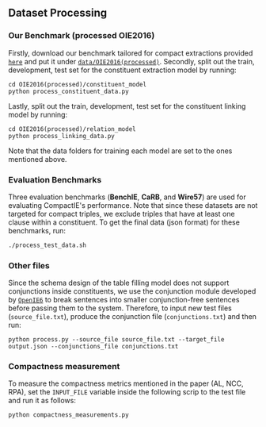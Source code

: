 ## Dataset Processing

### Our Benchmark (processed OIE2016)

Firstly, download our benchmark tailored for compact extractions provided [`here`](https://zenodo.org/record/7014032#.YwQQ0OzMJb8) and put it under [`data/OIE2016(processed)`](https://github.com/FarimaFatahi/CompactIE/tree/master/data/OIE2016(processed)).
Secondly, split out the train, development, test set for the constituent extraction model by running:
``` 
cd OIE2016(processed)/constituent_model
python process_constituent_data.py
```
Lastly, split out the train, development, test set for the constituent linking model by running:
``` 
cd OIE2016(processed)/relation_model
python process_linking_data.py
```
Note that the data folders for training each model are set to the ones mentioned above.

### Evaluation Benchmarks

Three evaluation benchmarks (**BenchIE**, **CaRB**, and **Wire57**) are used for evaluating CompactIE's performance. Note that since these datasets are not targeted for compact triples, we exclude triples that have at least one clause within a constituent.
To get the final data (json format) for these benchmarks, run: 

```bash
./process_test_data.sh
```

### Other files
Since the schema design of the table filling model does not support conjunctions inside constituents, we use the conjunction module developed by [`OpenIE6`](https://github.com/dair-iitd/openie6) to break sentences into smaller conjunction-free sentences before passing them to the system.
Therefore, to input new test files (`source_file.txt`), produce the conjunction file (`conjunctions.txt`) and then run:
```
python process.py --source_file source_file.txt --target_file output.json --conjunctions_file conjunctions.txt
```
### Compactness measurement
To measure the compactness metrics mentioned in the paper (AL, NCC, RPA), set the `INPUT_FILE` variable inside the following scrip to the test file and run it as follows: 
```
python compactness_measurements.py
```


